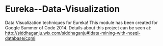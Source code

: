 Eureka--Data-Visualization
==========================

Data Visualization techniques for Eureka! This module has been created for Google Summer of Code 2014. 
Details about this project can be seen at: http://siddhaganju.wix.com/siddhaganju#!data-mining-with-nosql-database/cqmi
